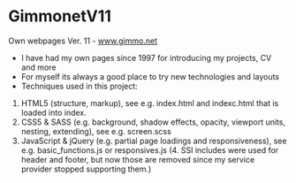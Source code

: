 # GimmonetV11

Own webpages Ver. 11 - www.gimmo.net

- I have had my own pages since 1997 for introducing my projects, CV and more
- For myself its always a good place to try new technologies and layouts
- Techniques used in this project:
1. HTML5 (structure, markup), see e.g. index.html and indexc.html that is loaded into index.
2. CSS5 & SASS (e.g. background, shadow effects, opacity, viewport units, nesting, extending), see e.g. screen.scss
3. JavaScript & jQuery (e.g. partial page loadings and responsiveness), see e.g. basic_functions.js or responsives.js
(4. SSI includes were used for header and footer, but now those are removed since my service provider stopped supporting them.)
